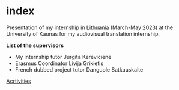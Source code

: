 # index

Presentation of my internship in Lithuania (March-May 2023) at the University of Kaunas for my audiovisual translation internship. 

**List of the supervisors**

* My internship tutor Jurgita Kereviciene
* Erasmus Coordinator Livija Grikietis
* French dubbed project tutor Danguole Satkauskaite
   





[Acrtivities](2-Activities)
